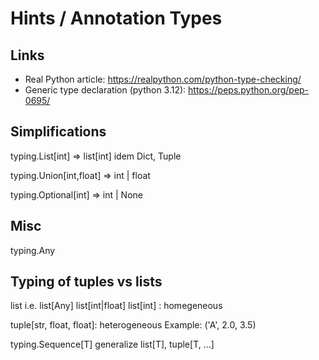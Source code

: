 # Hints / Annotation Types

## Links
- Real Python article: https://realpython.com/python-type-checking/
- Generic type declaration (python 3.12): https://peps.python.org/pep-0695/

## Simplifications

typing.List[int] => list[int]
idem Dict, Tuple

typing.Union[int,float] => int | float

typing.Optional[int] => int | None

## Misc
typing.Any

## Typing of tuples vs lists
list i.e. list[Any]
list[int|float] 
list[int] : homegeneous

tuple[str, float, float]: heterogeneous 
Example: ('A', 2.0, 3.5)

typing.Sequence[T] generalize list[T], tuple[T, ...]